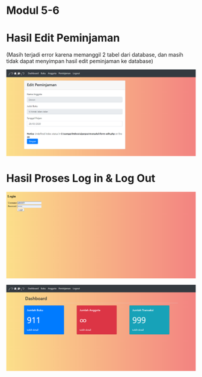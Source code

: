 # Modul 5-6

# Hasil Edit Peminjaman

(Masih terjadi error karena memanggil 2 tabel dari database, dan masih tidak dapat menyimpan hasil edit peminjaman ke database)

![Alt Text](https://github.com/NextDvn/Modul-5-6/blob/master/1.PNG)

# Hasil Proses Log in & Log Out

![Alt Text](https://github.com/NextDvn/Modul-5-6/blob/master/2.PNG)

![Alt Text](https://github.com/NextDvn/Modul-5-6/blob/master/3.PNG)

